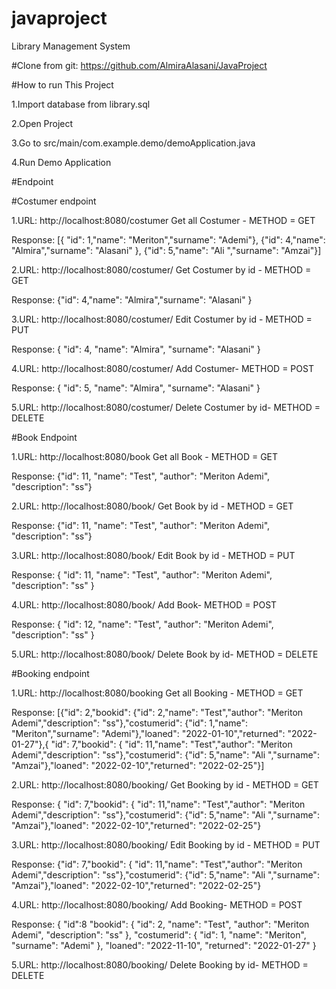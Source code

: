 # javaproject
Library Management System

#Clone from git: https://github.com/AlmiraAlasani/JavaProject

#How to run This Project

1.Import database from library.sql

2.Open Project

3.Go to src/main/com.example.demo/demoApplication.java

4.Run Demo Application

#Endpoint

#Costumer endpoint

1.URL: http://localhost:8080/costumer Get all Costumer - METHOD = GET

Response: [{ "id": 1,"name": "Meriton","surname": "Ademi"}, {"id": 4,"name": "Almira","surname": "Alasani" }, {"id": 5,"name": "Ali ","surname": "Amzai"}]

2.URL: http://localhost:8080/costumer/ Get Costumer by id - METHOD = GET

Response: {"id": 4,"name": "Almira","surname": "Alasani" }

3.URL: http://localhost:8080/costumer/ Edit Costumer by id - METHOD = PUT

Response: { "id": 4, "name": "Almira", "surname": "Alasani" }

4.URL: http://localhost:8080/costumer/ Add Costumer- METHOD = POST

Response: { "id": 5, "name": "Almira", "surname": "Alasani" }

5.URL: http://localhost:8080/costumer/ Delete Costumer by id- METHOD = DELETE

#Book Endpoint

1.URL: http://localhost:8080/book Get all Book - METHOD = GET

Response: {"id": 11, "name": "Test", "author": "Meriton Ademi", "description": "ss"}

2.URL: http://localhost:8080/book/ Get Book by id - METHOD = GET

Response: {"id": 11, "name": "Test", "author": "Meriton Ademi", "description": "ss"}

3.URL: http://localhost:8080/book/ Edit Book by id - METHOD = PUT

Response: { "id": 11, "name": "Test", "author": "Meriton Ademi", "description": "ss" }

4.URL: http://localhost:8080/book/ Add Book- METHOD = POST

Response: { "id": 12, "name": "Test", "author": "Meriton Ademi", "description": "ss" }

5.URL: http://localhost:8080/book/ Delete Book by id- METHOD = DELETE

#Booking endpoint

1.URL: http://localhost:8080/booking Get all Booking - METHOD = GET

Response: [{"id": 2,"bookid": {"id": 2,"name": "Test","author": "Meriton Ademi","description": "ss"},"costumerid": {"id": 1,"name": "Meriton","surname": "Ademi"},"loaned": "2022-01-10","returned": "2022-01-27"},{ "id": 7,"bookid": { "id": 11,"name": "Test","author": "Meriton Ademi","description": "ss"},"costumerid": {"id": 5,"name": "Ali ","surname": "Amzai"},"loaned": "2022-02-10","returned": "2022-02-25"}]

2.URL: http://localhost:8080/booking/ Get Booking by id - METHOD = GET

Response: { "id": 7,"bookid": { "id": 11,"name": "Test","author": "Meriton Ademi","description": "ss"},"costumerid": {"id": 5,"name": "Ali ","surname": "Amzai"},"loaned": "2022-02-10","returned": "2022-02-25"}

3.URL: http://localhost:8080/booking/ Edit Booking by id - METHOD = PUT

Response: {"id": 7,"bookid": { "id": 11,"name": "Test","author": "Meriton Ademi","description": "ss"},"costumerid": {"id": 5,"name": "Ali ","surname": "Amzai"},"loaned": "2022-02-10","returned": "2022-02-25"}

4.URL: http://localhost:8080/booking/ Add Booking- METHOD = POST

Response: { "id":8 "bookid": { "id": 2, "name": "Test", "author": "Meriton Ademi", "description": "ss" }, "costumerid": { "id": 1, "name": "Meriton", "surname": "Ademi" }, "loaned": "2022-11-10", "returned": "2022-01-27" }

5.URL: http://localhost:8080/booking/ Delete Booking by id- METHOD = DELETE
